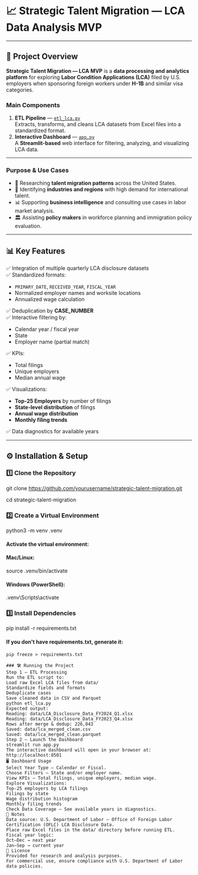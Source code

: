 # 📈 Strategic Talent Migration — LCA Data Analysis MVP

---

## 📌 Project Overview

**Strategic Talent Migration — LCA MVP** is a **data processing and analytics platform** for exploring **Labor Condition Applications (LCA)** filed by U.S. employers when sponsoring foreign workers under **H-1B** and similar visa categories.

### **Main Components**
1. **ETL Pipeline** — [`etl_lca.py`](etl_lca.py)  
   Extracts, transforms, and cleans LCA datasets from Excel files into a standardized format.  
2. **Interactive Dashboard** — [`app.py`](app.py)  
   A **Streamlit-based** web interface for filtering, analyzing, and visualizing LCA data.

---

### **Purpose & Use Cases**
- 📍 Researching **talent migration patterns** across the United States.
- 🏢 Identifying **industries and regions** with high demand for international talent.
- 📊 Supporting **business intelligence** and consulting use cases in labor market analysis.
- 🏛 Assisting **policy makers** in workforce planning and immigration policy evaluation.

---

## 📊 Key Features

✅ Integration of multiple quarterly LCA disclosure datasets  
✅ Standardized formats:
- `PRIMARY_DATE`, `RECEIVED_YEAR`, `FISCAL_YEAR`
- Normalized employer names and worksite locations
- Annualized wage calculation  

✅ Deduplication by **CASE_NUMBER**  
✅ Interactive filtering by:
- Calendar year / fiscal year
- State
- Employer name (partial match)  

✅ KPIs:
- Total filings
- Unique employers
- Median annual wage  

✅ Visualizations:
- **Top-25 Employers** by number of filings
- **State-level distribution** of filings
- **Annual wage distribution**
- **Monthly filing trends**  

✅ Data diagnostics for available years

---


## ⚙️ Installation & Setup

### 1️⃣ Clone the Repository


git clone https://github.com/yourusername/strategic-talent-migration.git

cd strategic-talent-migration

### 2️⃣ Create a Virtual Environment


python3 -m venv .venv
#### Activate the virtual environment:
#### Mac/Linux:

source .venv/bin/activate
#### Windows (PowerShell):
.venv\Scripts\activate

### 3️⃣ Install Dependencies

pip install -r requirements.txt
#### If you don't have requirements.txt, generate it:
```pip install pandas numpy streamlit plotly openpyxl pyarrow fastparquet
pip freeze > requirements.txt

### 🛠 Running the Project
Step 1 — ETL Processing
Run the ETL script to:
Load raw Excel LCA files from data/
Standardize fields and formats
Deduplicate cases
Save cleaned data in CSV and Parquet
python etl_lca.py
Expected output:
Reading: data/LCA_Disclosure_Data_FY2024_Q1.xlsx
Reading: data/LCA_Disclosure_Data_FY2023_Q4.xlsx
Rows after merge & dedup: 226,843
Saved: data/lca_merged_clean.csv
Saved: data/lca_merged_clean.parquet
Step 2 — Launch the Dashboard
streamlit run app.py
The interactive dashboard will open in your browser at:
http://localhost:8501
🖥 Dashboard Usage
Select Year Type — Calendar or Fiscal.
Choose Filters — State and/or employer name.
View KPIs — Total filings, unique employers, median wage.
Explore Visualizations:
Top-25 employers by LCA filings
Filings by state
Wage distribution histogram
Monthly filing trends
Check Data Coverage — See available years in diagnostics.
📌 Notes
Data source: U.S. Department of Labor — Office of Foreign Labor Certification (OFLC) LCA Disclosure Data.
Place raw Excel files in the data/ directory before running ETL.
Fiscal year logic:
Oct–Dec → next year
Jan–Sep → current year
📄 License
Provided for research and analysis purposes.
For commercial use, ensure compliance with U.S. Department of Labor data policies.



